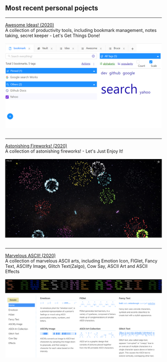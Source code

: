 ## Most recent personal pojects
---

[Awesome Ideas! (2020)](https://platohe.github.com/idea/)
<br>A collection of productivity tools, including bookmark management, notes taking, secret keeper - Let's Get Things Done!
<br><br><img src="images/ideas.png?raw=true" /><br><br>

---
[Astonishing Fireworks! (2020)](https://platohe.github.com/fireworks/)
<br>A collection of astonishing fireworks! - Let's Just Enjoy It!
<br><br><img src="images/fireworks.png?raw=true" /><br><br>

---
[Marvelous ASCII! (2020)](http://platohe.github.com/asciiart/)
<br>A collection of marvelous ASCII arts, including Emotion Icon, FIGlet, Fancy Text, ASCIIfy Image, Glitch Text(Zalgo), Cow Say, ASCII Art and ASCII Effects
<br><br><img src="images/asciiart.png?raw=true" /><br><br>

